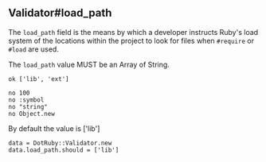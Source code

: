 ## Validator#load_path

The `load_path` field is the means by which a developer instructs
Ruby's load system of the locations within the project to look for
files when `#require` or `#load` are used.

The `load_path` value MUST be an Array of String.

    ok ['lib', 'ext']

    no 100
    no :symbol
    no "string"
    no Object.new

By default the value is ['lib']

    data = DotRuby::Validator.new
    data.load_path.should = ['lib']

